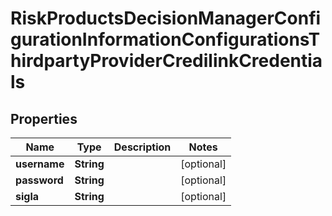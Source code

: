 
# RiskProductsDecisionManagerConfigurationInformationConfigurationsThirdpartyProviderCredilinkCredentials

## Properties
Name | Type | Description | Notes
------------ | ------------- | ------------- | -------------
**username** | **String** |  |  [optional]
**password** | **String** |  |  [optional]
**sigla** | **String** |  |  [optional]




